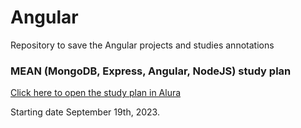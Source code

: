 # Angular

Repository to save the Angular projects and studies annotations

### MEAN (MongoDB, Express, Angular, NodeJS) study plan

[Click here to open the study plan in Alura](https://cursos.alura.com.br/mean-mongodb-express-angular-e-node-js-eduardof1-1694568815591-p655662)

Starting date September 19th, 2023.
